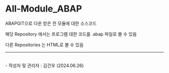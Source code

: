 # All-Module_ABAP
ABAPGIT으로 다운 받은 전 모듈에 대한 소스코드

해당 Repository 에서는 프로그램 대한 코드를 .abap 파일로 볼 수 있음

다른 Repositories 는 HTML로 볼 수 있음

<hr>
<br>
- 작성자 및 관리자 : 김건우 (2024.06.26)
